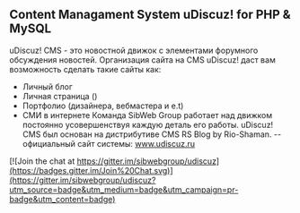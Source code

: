 Content Managament System uDiscuz! for PHP & MySQL
--
uDiscuz! CMS - это новостной движок с элементами форумного обсуждения новостей. 
Организация сайта на CMS uDiscuz! даст вам возможность сделать такие сайты как: 
+ Личный блог 
+ Личная страница () 
+ Портфолио (дизайнера, вебмастера и e.t) 
+ СМИ в интернете 
Команда SibWeb Group работает над движком постоянно усовершенствуя каждую деталь его работы. 
uDiscuz! CMS был основан на дистрибутиве CMS RS Blog by Rio-Shaman. 
--
официальный сайт системы: www.udiscuz.ru


[![Join the chat at https://gitter.im/sibwebgroup/udiscuz](https://badges.gitter.im/Join%20Chat.svg)](https://gitter.im/sibwebgroup/udiscuz?utm_source=badge&utm_medium=badge&utm_campaign=pr-badge&utm_content=badge)
